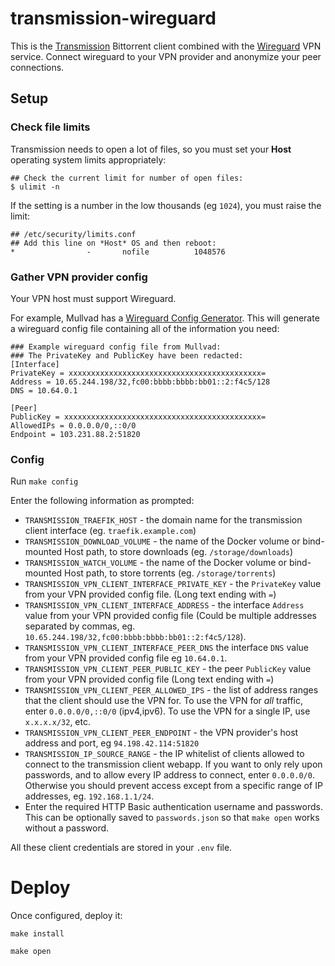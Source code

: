 # transmission-wireguard

This is the [Transmission](https://transmissionbt.com/) Bittorrent
client combined with the [Wireguard](https://www.wireguard.com/) VPN
service. Connect wireguard to your VPN provider and anonymize your
peer connections.

## Setup

### Check file limits

Transmission needs to open a lot of files, so you must set your
**Host** operating system limits appropriately:

```
## Check the current limit for number of open files:
$ ulimit -n
```

If the setting is a number in the low thousands (eg `1024`), you must
raise the limit:

```
## /etc/security/limits.conf
## Add this line on *Host* OS and then reboot:
*                -       nofile          1048576
```

### Gather VPN provider config

Your VPN host must support Wireguard. 

For example, Mullvad has a [Wireguard Config
Generator](https://mullvad.net/en/account/#/wireguard-config). This
will generate a wireguard config file containing all of the
information you need:

```
### Example wireguard config file from Mullvad:
### The PrivateKey and PublicKey have been redacted:
[Interface]
PrivateKey = xxxxxxxxxxxxxxxxxxxxxxxxxxxxxxxxxxxxxxxxxxx=
Address = 10.65.244.198/32,fc00:bbbb:bbbb:bb01::2:f4c5/128
DNS = 10.64.0.1

[Peer]
PublicKey = xxxxxxxxxxxxxxxxxxxxxxxxxxxxxxxxxxxxxxxxxxxx=
AllowedIPs = 0.0.0.0/0,::0/0
Endpoint = 103.231.88.2:51820
```

### Config

Run `make config` 

Enter the following information as prompted:

 * `TRANSMISSION_TRAEFIK_HOST` - the domain name for the transmission
   client interface (eg. `traefik.example.com`)
 * `TRANSMISSION_DOWNLOAD_VOLUME` - the name of the Docker volume or
   bind-mounted Host path, to store downloads (eg.
   `/storage/downloads`)
 * `TRANSMISSION_WATCH_VOLUME` - the name of the Docker volume or
   bind-mounted Host path, to store torrents (eg. `/storage/torrents`)
 * `TRANSMISSION_VPN_CLIENT_INTERFACE_PRIVATE_KEY` - the `PrivateKey`
   value from your VPN provided config file. (Long text ending with
   `=`)
 * `TRANSMISSION_VPN_CLIENT_INTERFACE_ADDRESS` - the interface
   `Address` value from your VPN provided config file (Could be
   multiple addresses separated by commas, eg.
   `10.65.244.198/32,fc00:bbbb:bbbb:bb01::2:f4c5/128`).
 * `TRANSMISSION_VPN_CLIENT_INTERFACE_PEER_DNS` the interface `DNS`
   value from your VPN provided config file eg `10.64.0.1`.
 * `TRANSMISSION_VPN_CLIENT_PEER_PUBLIC_KEY` - the peer `PublicKey`
   value from your VPN provided config file (Long text ending with
   `=`)
 * `TRANSMISSION_VPN_CLIENT_PEER_ALLOWED_IPS` - the list of address
   ranges that the client should use the VPN for. To use the VPN for
   *all* traffic, enter `0.0.0.0/0,::0/0` (ipv4,ipv6). To use the VPN
   for a single IP, use `x.x.x.x/32`, etc.
 * `TRANSMISSION_VPN_CLIENT_PEER_ENDPOINT` - the VPN provider's host
   address and port, eg `94.198.42.114:51820`
 * `TRANSMISSION_IP_SOURCE_RANGE` - the IP whitelist of clients
   allowed to connect to the transmission client webapp. If you want
   to only rely upon passwords, and to allow every IP address to
   connect, enter `0.0.0.0/0`. Otherwise you should prevent access
   except from a specific range of IP addresses, eg. `192.168.1.1/24`.
 * Enter the required HTTP Basic authentication username and
   passwords. This can be optionally saved to `passwords.json` so that
   `make open` works without a password.

All these client credentials are stored in your `.env` file.

# Deploy

Once configured, deploy it:

```
make install
```

```
make open
```
